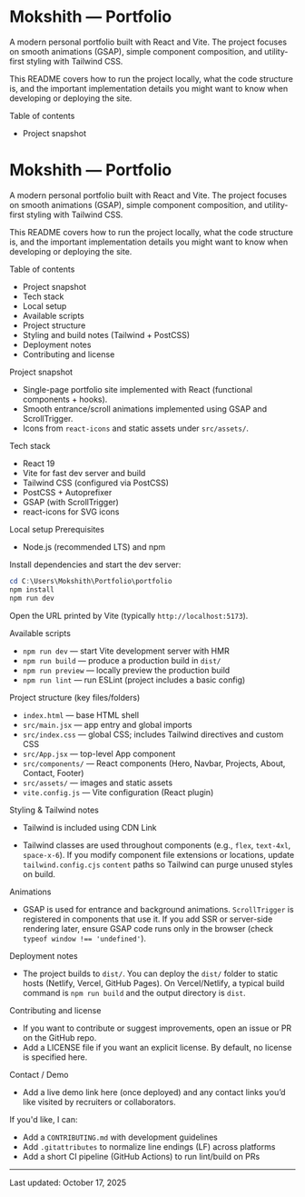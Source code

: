 # Mokshith — Portfolio

A modern personal portfolio built with React and Vite. The project focuses on smooth animations (GSAP), simple component composition, and utility-first styling with Tailwind CSS.

This README covers how to run the project locally, what the code structure is, and the important implementation details you might want to know when developing or deploying the site.

Table of contents
- Project snapshot
# Mokshith — Portfolio

A modern personal portfolio built with React and Vite. The project focuses on smooth animations (GSAP), simple component composition, and utility-first styling with Tailwind CSS.

This README covers how to run the project locally, what the code structure is, and the important implementation details you might want to know when developing or deploying the site.

Table of contents
- Project snapshot
- Tech stack
- Local setup
- Available scripts
- Project structure
- Styling and build notes (Tailwind + PostCSS)
- Deployment notes
- Contributing and license

Project snapshot
- Single-page portfolio site implemented with React (functional components + hooks).
- Smooth entrance/scroll animations implemented using GSAP and ScrollTrigger.
- Icons from `react-icons` and static assets under `src/assets/`.

Tech stack
- React 19
- Vite for fast dev server and build
- Tailwind CSS (configured via PostCSS)
- PostCSS + Autoprefixer
- GSAP (with ScrollTrigger)
- react-icons for SVG icons

Local setup
Prerequisites
- Node.js (recommended LTS) and npm

Install dependencies and start the dev server:

```powershell
cd C:\Users\Mokshith\Portfolio\portfolio
npm install
npm run dev
```

Open the URL printed by Vite (typically `http://localhost:5173`).

Available scripts
- `npm run dev` — start Vite development server with HMR
- `npm run build` — produce a production build in `dist/`
- `npm run preview` — locally preview the production build
- `npm run lint` — run ESLint (project includes a basic config)

Project structure (key files/folders)
- `index.html` — base HTML shell
- `src/main.jsx` — app entry and global imports
- `src/index.css` — global CSS; includes Tailwind directives and custom CSS
- `src/App.jsx` — top-level App component
- `src/components/` — React components (Hero, Navbar, Projects, About, Contact, Footer)
- `src/assets/` — images and static assets
- `vite.config.js` — Vite configuration (React plugin)

Styling & Tailwind notes
- Tailwind is included using CDN Link


- Tailwind classes are used throughout components (e.g., `flex`, `text-4xl`, `space-x-6`). If you modify component file extensions or locations, update `tailwind.config.cjs` `content` paths so Tailwind can purge unused styles on build.

Animations
- GSAP is used for entrance and background animations. `ScrollTrigger` is registered in components that use it. If you add SSR or server-side rendering later, ensure GSAP code runs only in the browser (check `typeof window !== 'undefined'`).

Deployment notes
- The project builds to `dist/`. You can deploy the `dist/` folder to static hosts (Netlify, Vercel, GitHub Pages). On Vercel/Netlify, a typical build command is `npm run build` and the output directory is `dist`.

Contributing and license
- If you want to contribute or suggest improvements, open an issue or PR on the GitHub repo.
- Add a LICENSE file if you want an explicit license. By default, no license is specified here.

Contact / Demo
- Add a live demo link here (once deployed) and any contact links you’d like visited by recruiters or collaborators.

If you'd like, I can:
- Add a `CONTRIBUTING.md` with development guidelines
- Add `.gitattributes` to normalize line endings (LF) across platforms
- Add a short CI pipeline (GitHub Actions) to run lint/build on PRs

---
Last updated: October 17, 2025
